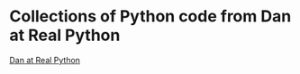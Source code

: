 # Collections of Python code from Dan at Real Python

[Dan at Real Python](https://realpython.com/)


